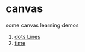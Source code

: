 # canvas
some canvas learning demos
1. [dots Lines](https://bazhuaa.github.io/canvas/dots_lines/)
2. [time](https://bazhuaa.github.io/canvas/time/)
